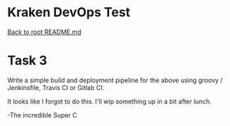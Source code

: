 # Kraken DevOps Test
[Back to root README.md](/README.md)

# Task 3
Write a simple build and deployment pipeline for the above using groovy / Jenkinsfile, Travis CI or Gitlab CI. 

It looks like I forgot to do this. I'll wip something up in a bit after lunch.

-The incredible Super C